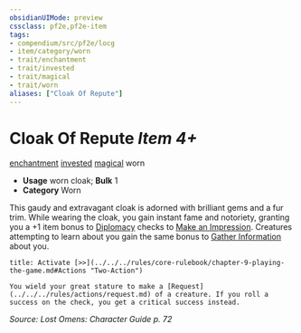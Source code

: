 ```yaml
---
obsidianUIMode: preview
cssclass: pf2e,pf2e-item
tags:
- compendium/src/pf2e/locg
- item/category/worn
- trait/enchantment
- trait/invested
- trait/magical
- trait/worn
aliases: ["Cloak Of Repute"]
---
```

# Cloak Of Repute *Item 4+*  
[enchantment](../../../rules/traits/enchantment.md)  [invested](../../../rules/traits/invested.md)  [magical](../../../rules/traits/magical.md)  worn  

- **Usage** worn cloak; **Bulk** 1
- **Category** Worn

This gaudy and extravagant cloak is adorned with brilliant gems and a fur trim. While wearing the cloak, you gain instant fame and notoriety, granting you a +1 item bonus to [Diplomacy](../../skills.md#Diplomacy) checks to [Make an Impression](../../../rules/actions/make-an-impression.md). Creatures attempting to learn about you gain the same bonus to [Gather Information](../../../rules/actions/gather-information.md) about you.

```ad-embed-ability
title: Activate [>>](../../../rules/core-rulebook/chapter-9-playing-the-game.md#Actions "Two-Action")

You wield your great stature to make a [Request](../../../rules/actions/request.md) of a creature. If you roll a success on the check, you get a critical success instead.
```

*Source: Lost Omens: Character Guide p. 72*
